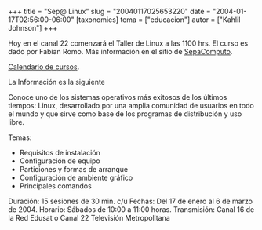 +++
title = "Sep@ Linux"
slug = "20040117025653220"
date = "2004-01-17T02:56:00-06:00"
[taxonomies]
tema = ["educacion"]
autor = ["Kahlil Johnson"]
+++

Hoy en el canal 22 comenzará el Taller de Linux a las 1100 hrs. El curso
es dado por Fabian Romo. Más información en el sitio de
[SepaComputo](http://sepacomputo.dgsca.unam.mx/modules.php?op=modload&name=Sections&file=index&req=viewarticle&artid=56&page=1).

[Calendario de
cursos](http://redescolar.ilce.edu.mx/redescolar/cursos/sepacomputo/ini_ene04.htm).

<!-- more -->
La Información es la siguiente

Conoce uno de los sistemas operativos más exitosos de los últimos
tiempos: Linux, desarrollado por una amplia comunidad de usuarios en
todo el mundo y que sirve como base de los programas de distribución y
uso libre.

Temas:

- Requisitos de instalación
- Configuración de equipo
- Particiones y formas de arranque
- Configuración de ambiente gráfico
- Principales comandos

Duración: 15 sesiones de 30 min. c/u
Fechas: Del 17 de enero al 6 de marzo de 2004.
Horario: Sábados de 10:00 a 11:00 horas.
Transmisión: Canal 16 de la Red Edusat o Canal 22 Televisión
Metropolitana
